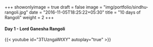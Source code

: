 +++
showonlyimage = true
draft = false
image = "img/portfolio/sindhu-rangoli.jpg"
date = "2016-11-05T18:25:22+05:30"
title = "10 days of Rangoli"
weight = 2
+++

#### Day 1 - Lord Ganesha Rangoli
{{< youtube id="3TUzngaWtXY"  autoplay="true" >}}
